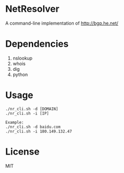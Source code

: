 NetResolver
===

A command-line implementation of <http://bgp.he.net/>

Dependencies
===

1. nslookup
2. whois
3. dig
4. python

Usage
===

```
./nr_cli.sh -d [DOMAIN]
./nr_cli.sh -i [IP]

Example:
./nr_cli.sh -d baidu.com
./nr_cli.sh -i 180.149.132.47
```

License
===

MIT
